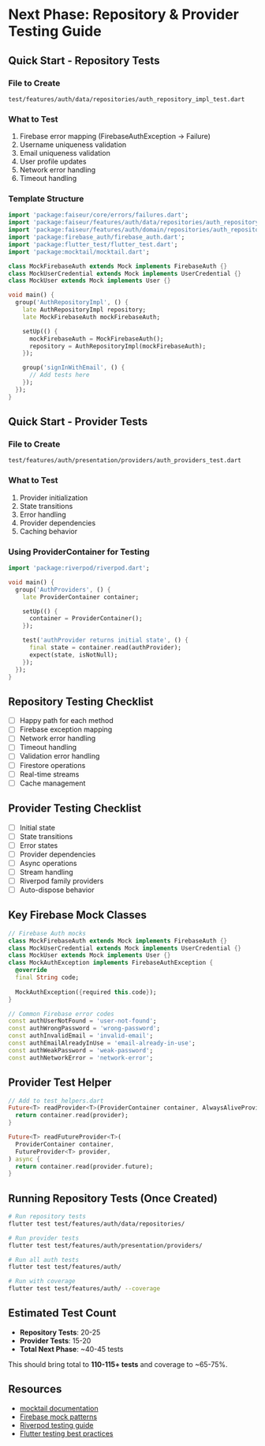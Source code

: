 # Next Phase: Repository & Provider Testing Guide

## Quick Start - Repository Tests

### File to Create
`test/features/auth/data/repositories/auth_repository_impl_test.dart`

### What to Test
1. Firebase error mapping (FirebaseAuthException → Failure)
2. Username uniqueness validation
3. Email uniqueness validation  
4. User profile updates
5. Network error handling
6. Timeout handling

### Template Structure
```dart
import 'package:faiseur/core/errors/failures.dart';
import 'package:faiseur/features/auth/data/repositories/auth_repository_impl.dart';
import 'package:faiseur/features/auth/domain/repositories/auth_repository.dart';
import 'package:firebase_auth/firebase_auth.dart';
import 'package:flutter_test/flutter_test.dart';
import 'package:mocktail/mocktail.dart';

class MockFirebaseAuth extends Mock implements FirebaseAuth {}
class MockUserCredential extends Mock implements UserCredential {}
class MockUser extends Mock implements User {}

void main() {
  group('AuthRepositoryImpl', () {
    late AuthRepositoryImpl repository;
    late MockFirebaseAuth mockFirebaseAuth;

    setUp(() {
      mockFirebaseAuth = MockFirebaseAuth();
      repository = AuthRepositoryImpl(mockFirebaseAuth);
    });

    group('signInWithEmail', () {
      // Add tests here
    });
  });
}
```

## Quick Start - Provider Tests

### File to Create
`test/features/auth/presentation/providers/auth_providers_test.dart`

### What to Test
1. Provider initialization
2. State transitions
3. Error handling
4. Provider dependencies
5. Caching behavior

### Using ProviderContainer for Testing
```dart
import 'package:riverpod/riverpod.dart';

void main() {
  group('AuthProviders', () {
    late ProviderContainer container;

    setUp(() {
      container = ProviderContainer();
    });

    test('authProvider returns initial state', () {
      final state = container.read(authProvider);
      expect(state, isNotNull);
    });
  });
}
```

## Repository Testing Checklist

- [ ] Happy path for each method
- [ ] Firebase exception mapping
- [ ] Network error handling
- [ ] Timeout handling
- [ ] Validation error handling
- [ ] Firestore operations
- [ ] Real-time streams
- [ ] Cache management

## Provider Testing Checklist

- [ ] Initial state
- [ ] State transitions
- [ ] Error states
- [ ] Provider dependencies
- [ ] Async operations
- [ ] Stream handling
- [ ] Riverpod family providers
- [ ] Auto-dispose behavior

## Key Firebase Mock Classes

```dart
// Firebase Auth mocks
class MockFirebaseAuth extends Mock implements FirebaseAuth {}
class MockUserCredential extends Mock implements UserCredential {}
class MockUser extends Mock implements User {}
class MockAuthException implements FirebaseAuthException {
  @override
  final String code;
  
  MockAuthException({required this.code});
}

// Common Firebase error codes
const authUserNotFound = 'user-not-found';
const authWrongPassword = 'wrong-password';
const authInvalidEmail = 'invalid-email';
const authEmailAlreadyInUse = 'email-already-in-use';
const authWeakPassword = 'weak-password';
const authNetworkError = 'network-error';
```

## Provider Test Helper

```dart
// Add to test_helpers.dart
Future<T> readProvider<T>(ProviderContainer container, AlwaysAliveProvider<T> provider) async {
  return container.read(provider);
}

Future<T> readFutureProvider<T>(
  ProviderContainer container,
  FutureProvider<T> provider,
) async {
  return container.read(provider.future);
}
```

## Running Repository Tests (Once Created)

```bash
# Run repository tests
flutter test test/features/auth/data/repositories/

# Run provider tests
flutter test test/features/auth/presentation/providers/

# Run all auth tests
flutter test test/features/auth/

# Run with coverage
flutter test test/features/auth/ --coverage
```

## Estimated Test Count

- **Repository Tests**: 20-25
- **Provider Tests**: 15-20
- **Total Next Phase**: ~40-45 tests

This should bring total to **110-115+ tests** and coverage to ~65-75%.

## Resources

- [mocktail documentation](https://pub.dev/packages/mocktail)
- [Firebase mock patterns](https://firebase.google.com/docs/emulator-suite)
- [Riverpod testing guide](https://riverpod.dev/docs/essentials/testing)
- [Flutter testing best practices](https://flutter.dev/docs/cookbook/testing/unit/introduction)
